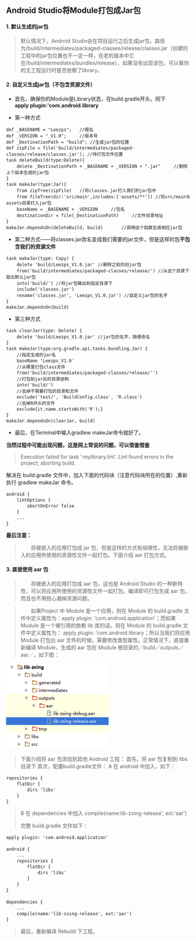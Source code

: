 ## Android Studio将Module打包成Jar包 ##

#### 1. 默认生成的jar包 ####

> 默认情况下，Android Studio会在项目运行之后生成jar包，路径为/build/intermediates/packaged-classes/release/classes.jar（创建的工程中的jar包位置也不一定一样，在老的版本中它在/build/intermediates/bundles/release），如果没有出现该包，可以看你的主工程运行时是否依赖了library。

#### 2. 自定义生成jar包（不包含资源文件） ####

- 首先，确保你的Module是Library状态，在build.gradle开头，同下   
**apply plugin:'com.android.library**

- 第一种方式

```
def _BASENAME = "Leezps";	//报名
def _VERSION = "_V1.0";		//版本号
def _DestinationPath = "build"; //生成jar包的位置
def zipFile = file('build/intermediates/packaged-classes/release/classes.jar'); //待打包文件位置
task deleteBuild(type:Delete){
    delete _DestinationPath + _BASENAME + _VERSION + ".jar"		//删除上个版本生成的jar包
}
task makeJar(type:Jar){
    from zipTree(zipFile)	//将classes.jar打入我们的jar包中
    from fileTree(dir:'src/main',includes:['assets/**']) //将src/main与assets目录打入jar包  
    baseName = _BASENAME + _VERSION		//包名
    destinationDir = file(_DestinationPath)		//文件目录地址
}
makeJar.dependsOn(deleteBuild, build)		//调用这个函数生成相应jar包
```

- 第二种方式——将classes.jar改名变成我们需要的jar文件，但是这样的包**不包含我们的资源文件**

```
task makeJar(type: Copy) {
    delete 'build/Leezps_V1.0.jar' //删除之前的旧jar包
    from('build/intermediates/packaged-classes/release/') //从这个目录下取出默认jar包
    into('build/') //将jar包输出到指定目录下
    include('classes.jar')
    rename('classes.jar', 'Leezps_V1.0.jar') //自定义jar包的名字
}
makeJar.dependsOn(build)
```

- 第三种方式

```
task clearJar(type: Delete) {
    delete 'build/Leezps_V1.0.jar' //jar包的名字，随便命名 
}
task makeJar(type:org.gradle.api.tasks.bundling.Jar) {
    //指定生成的jar名 
    baseName 'Leezps_V1.0'
    //从哪里打包class文件 
    from('build/intermediates/packaged-classes/release/'')
    //打包到jar后的目录结构 
    into('build/')
    //去掉不需要打包的目录和文件 
    exclude('test/', 'BuildConfig.class', 'R.class')
    //去掉R开头的文件  
    exclude{it.name.startsWith('R');}
}
makeJar.dependsOn(clearJar, build)
```

- 最后，在Terminal中输入gradlew makeJar命令就好了。

**当然过程中可能出现问题，这是网上常说的问题，可以借鉴借鉴**

> Execution failed for task ':mylibrary.lint'.
> Lint found errors in the project; aborting build.

解决在 build.gradle 文件中，加入下面的代码块（注意代码块所在的位置）,重新执行 gradlew makeJar 命令。

```
android {
    lintOptions {
        abortOnError false
    }
    ...
}
```

**最后注意：**

>　　将被嵌入的应用打包成 jar 包，但是这样的方式有局限性，无法将被嵌入的应用所使用的资源性文件一起打包。下面介绍 aar 打包方式。

#### 3. 直接使用 aar 包 ####
> 　　将被嵌入的应用打包成 aar 包，这也是 Android Studio 的一种新特性，可以将应用所使用的资源性文件一起打包。编译即可打包生成 aar 包，而且也不用担心漏掉资源问题。

> 　　如果Project 中 Module 是一个应用，则在 Module 的 build.gradle 文件中定义属性为：apply plugin: 'com.android.application'；而如果 Mudule 是一个被引用的依赖 lib 库的话，则在 Module 的 build.gradle 文件中定义属性为： apply plugin: 'com.android.library；所以当我们将应用 Module 打包出 aar 文件的时候，需要修改类型属性。正常情况下，直接重新编译 Module，生成的 aar 包在 Module 根目录的／build／outputs／aar／，如下图：

<img src="2018-7-31.png" alt="Android Studio的工程目录"/>

> 下面介绍将 aar 包添加到其他 Android 工程：
> 首先，将 aar 包复制到 libs 目录下
> 其次，配置build.gradle文件：
> A 在 android 中加入，如下：
```
repositories {  
    flatDir {  
        dirs 'libs'  
    }  
}
```
> B 在 dependencies 中加入 compile(name:lib-zxing-release', ext:'aar')
> 
> 完整 build.gradle 文件如下：

```
apply plugin: 'com.android.application'  
  
android {  
    ...
    repositories {  
        flatDir {  
            dirs 'libs'  
        }  
    }  
}  
  
dependencies {  
    ...
    compile(name:'lib-zxing-release', ext:'aar')  
}  
```

> 最后，重新编译 Rebuild 下工程。